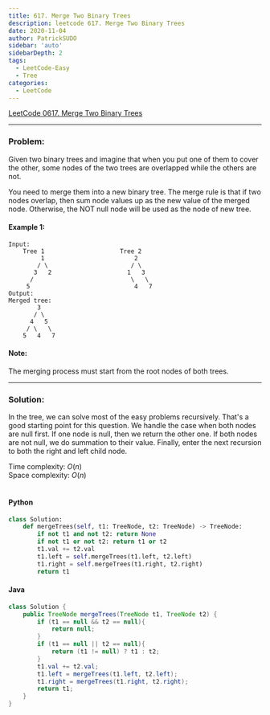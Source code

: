 ```yaml
---
title: 617. Merge Two Binary Trees
description: leetcode 617. Merge Two Binary Trees
date: 2020-11-04
author: PatrickSUDO
sidebar: 'auto'
sidebarDepth: 2
tags: 
  - LeetCode-Easy
  - Tree
categories:
  - LeetCode
---
```

[LeetCode 0617. Merge Two Binary Trees](https://leetcode.com/problems/merge-two-binary-trees/)

---
### Problem: <br/>

Given two binary trees and imagine that when you put one of them to cover the other, some nodes of the two trees are overlapped while the others are not.

You need to merge them into a new binary tree. The merge rule is that if two nodes overlap, then sum node values up as the new value of the merged node. Otherwise, the NOT null node will be used as the node of new tree.

#### Example 1:

    Input: 
        Tree 1                     Tree 2                  
             1                         2                             
            / \                       / \                            
           3   2                     1   3                        
          /                           \   \                      
         5                             4   7                  
    Output: 
    Merged tree:
            3
           / \
          4   5
         / \   \ 
        5   4   7



#### Note: 
The merging process must start from the root nodes of both trees.


---
### Solution: <br/>
In the tree, we can solve most of the easy problems recursively. That's a good starting point for this question. We handle the case when both nodes are null first. If one node is null, then we return the other one. If both nodes are not null, we do summation to their value. Finally, enter the next recursion to both the right and left child node.


Time complexity: $O(n)$</br>
Space complexity: $O(n)$ 
</br>
</br>

#### Python
```python
class Solution:
    def mergeTrees(self, t1: TreeNode, t2: TreeNode) -> TreeNode:
        if not t1 and not t2: return None
        if not t1 or not t2: return t1 or t2
        t1.val += t2.val
        t1.left = self.mergeTrees(t1.left, t2.left)
        t1.right = self.mergeTrees(t1.right, t2.right)
        return t1
```

#### Java
```java
class Solution {
    public TreeNode mergeTrees(TreeNode t1, TreeNode t2) {
        if (t1 == null && t2 == null){
            return null;
        }
        if (t1 == null || t2 == null){
            return (t1 != null) ? t1 : t2;
        }
        t1.val += t2.val;
        t1.left = mergeTrees(t1.left, t2.left);
        t1.right = mergeTrees(t1.right, t2.right);
        return t1;
    }
}
```
<Disqus shortname="patricksudo" />